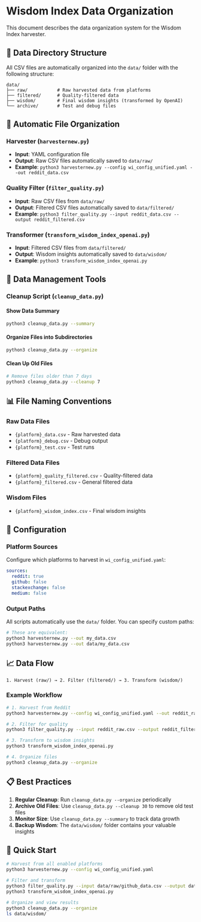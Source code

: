 # Wisdom Index Data Organization

This document describes the data organization system for the Wisdom Index harvester.

## 📁 Data Directory Structure

All CSV files are automatically organized into the `data/` folder with the following structure:

```
data/
├── raw/           # Raw harvested data from platforms
├── filtered/      # Quality-filtered data
├── wisdom/        # Final wisdom insights (transformed by OpenAI)
└── archive/       # Test and debug files
```

## 🔄 Automatic File Organization

### Harvester (`harvesternew.py`)
- **Input**: YAML configuration file
- **Output**: Raw CSV files automatically saved to `data/raw/`
- **Example**: `python3 harvesternew.py --config wi_config_unified.yaml --out reddit_data.csv`

### Quality Filter (`filter_quality.py`)
- **Input**: Raw CSV files from `data/raw/`
- **Output**: Filtered CSV files automatically saved to `data/filtered/`
- **Example**: `python3 filter_quality.py --input reddit_data.csv --output reddit_filtered.csv`

### Transformer (`transform_wisdom_index_openai.py`)
- **Input**: Filtered CSV files from `data/filtered/`
- **Output**: Wisdom insights automatically saved to `data/wisdom/`
- **Example**: `python3 transform_wisdom_index_openai.py`

## 🧹 Data Management Tools

### Cleanup Script (`cleanup_data.py`)

#### Show Data Summary
```bash
python3 cleanup_data.py --summary
```

#### Organize Files into Subdirectories
```bash
python3 cleanup_data.py --organize
```

#### Clean Up Old Files
```bash
# Remove files older than 7 days
python3 cleanup_data.py --cleanup 7
```

## 📊 File Naming Conventions

### Raw Data Files
- `{platform}_data.csv` - Raw harvested data
- `{platform}_debug.csv` - Debug output
- `{platform}_test.csv` - Test runs

### Filtered Data Files
- `{platform}_quality_filtered.csv` - Quality-filtered data
- `{platform}_filtered.csv` - General filtered data

### Wisdom Files
- `{platform}_wisdom_index.csv` - Final wisdom insights

## 🔧 Configuration

### Platform Sources
Configure which platforms to harvest in `wi_config_unified.yaml`:

```yaml
sources:
  reddit: true
  github: false
  stackexchange: false
  medium: false
```

### Output Paths
All scripts automatically use the `data/` folder. You can specify custom paths:

```bash
# These are equivalent:
python3 harvesternew.py --out my_data.csv
python3 harvesternew.py --out data/my_data.csv
```

## 📈 Data Flow

```
1. Harvest (raw/) → 2. Filter (filtered/) → 3. Transform (wisdom/)
```

### Example Workflow
```bash
# 1. Harvest from Reddit
python3 harvesternew.py --config wi_config_unified.yaml --out reddit_raw.csv

# 2. Filter for quality
python3 filter_quality.py --input reddit_raw.csv --output reddit_filtered.csv

# 3. Transform to wisdom insights
python3 transform_wisdom_index_openai.py

# 4. Organize files
python3 cleanup_data.py --organize
```

## 📋 Best Practices

1. **Regular Cleanup**: Run `cleanup_data.py --organize` periodically
2. **Archive Old Files**: Use `cleanup_data.py --cleanup 30` to remove old test files
3. **Monitor Size**: Use `cleanup_data.py --summary` to track data growth
4. **Backup Wisdom**: The `data/wisdom/` folder contains your valuable insights

## 🚀 Quick Start

```bash
# Harvest from all enabled platforms
python3 harvesternew.py --config wi_config_unified.yaml

# Filter and transform
python3 filter_quality.py --input data/raw/github_data.csv --output data/filtered/github_filtered.csv
python3 transform_wisdom_index_openai.py

# Organize and view results
python3 cleanup_data.py --organize
ls data/wisdom/
```

